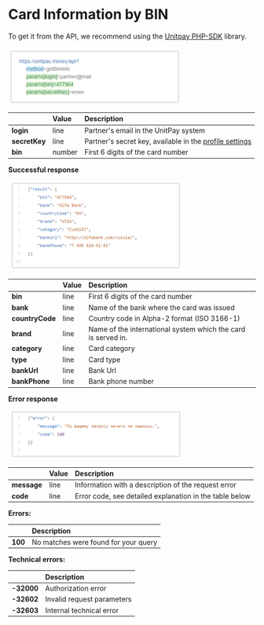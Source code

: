 # Card Information by BIN

To get it from the API, we recommend using the [Unitpay PHP-SDK](https://github.com/unitpay/php-sdk) library.

![](../.gitbook/assets/image%20%2824%29.png)



|  | **Value** | **Description** |
| :--- | :--- | :--- |
| **login** | line | Partner's email in the UnitPay system |
| **secretKey** | line | Partner's secret key, available in the [profile settings](https://unitpay.money/partner/profile/edit) |
| **bin** | number | First 6 digits of the card number |

  


**Successful response**

![](../.gitbook/assets/image%20%2834%29.png)



|  | **Value** | **Description** |
| :--- | :--- | :--- |
| **bin** | line | First 6 digits of the card number |
| **bank** | line | Name of the bank where the card was issued |
| **countryCode** | line | Country code in Alpha-2 format \(ISO 3166-1\) |
| **brand** | line | Name of the international system which the card is served in. |
| **category** | line | Card category |
| **type** | line | Card type |
| **bankUrl** | line | Bank Url |
| **bankPhone** | line | Bank phone number |

  


**Error response**

![](../.gitbook/assets/image%20%288%29.png)



|  | **Value** | **Description** |
| :--- | :--- | :--- |
| **message** | line | Information with a description of the request error |
| **code** | line | Error code, see detailed explanation in the table below |

  


**Errors:**

|  | **Description** |
| :--- | :--- |
| **100** | No matches were found for your query |



**Technical errors:**

|  | **Description** |
| :--- | :--- |
| **-32000** | Authorization error |
| **-32602** | Invalid request parameters |
| **-32603** | Internal technical error |

